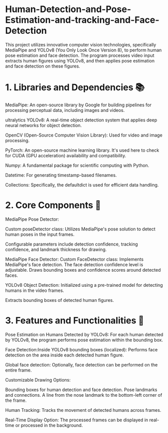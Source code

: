 # Human-Detection-and-Pose-Estimation-and-tracking-and-Face-Detection
This project utilizes innovative computer vision technologies, specifically MediaPipe and YOLOv8 (You Only Look Once Version 8), to perform human pose estimation and face detection. The program processes video input extracts human figures using YOLOv8, and then applies pose estimation and face detection on these figures.



# 1. Libraries and Dependencies 📚

MediaPipe: An open-source library by Google for building pipelines for processing perceptual data, including images and videos.

ultralytics YOLOv8: A real-time object detection system that applies deep neural networks for object detection.

OpenCV (Open-Source Computer Vision Library): Used for video and image processing.

PyTorch: An open-source machine learning library. It's used here to check for CUDA (GPU acceleration) availability and compatibility.

Numpy: A fundamental package for scientific computing with Python.

Datetime: For generating timestamp-based filenames.

Collections: Specifically, the defaultdict is used for efficient data handling.


# 2. Core Components 🧩

MediaPipe Pose Detector:

Custom poseDetector class: Utilizes MediaPipe's pose solution to detect human poses in the input frames.

Configurable parameters include detection confidence, tracking confidence, and landmark thickness for drawing.

MediaPipe Face Detector: Custom FaceDetector class: Implements MediaPipe's face detection.
The face detection confidence level is adjustable.
Draws bounding boxes and confidence scores around detected faces.

YOLOv8 Object Detection:
Initialized using a pre-trained model for detecting humans in the video frames.

Extracts bounding boxes of detected human figures.


# 3. Features and Functionalities 🌈

Pose Estimation on Humans Detected by YOLOv8: For each human detected by YOLOv8, the program performs pose estimation within the bounding box.

Face Detection:Inside YOLOv8 bounding boxes (localized): Performs face detection on the area inside each detected human figure.

Global face detection: Optionally, face detection can be performed on the entire frame.

Customizable Drawing Options:

Bounding boxes for human detection and face detection.
Pose landmarks and connections.
A line from the nose landmark to the bottom-left corner of the frame.

Human Tracking: Tracks the movement of detected humans across frames.

Real-Time Display Option: The processed frames can be displayed in real-time or processed in the background.
